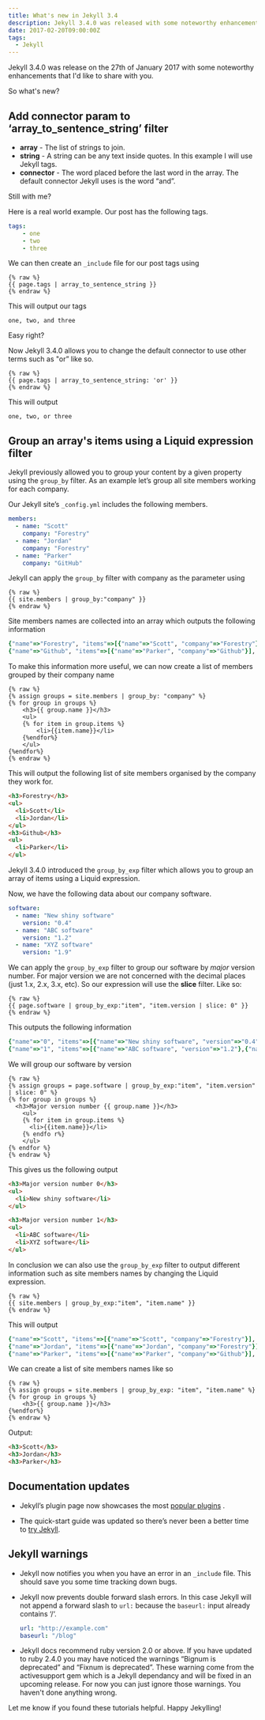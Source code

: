 ```yaml
---
title: What's new in Jekyll 3.4
description: Jekyll 3.4.0 was released with some noteworthy enhancements.
date: 2017-02-20T09:00:00Z
tags:
  - Jekyll
---
```


Jekyll 3.4.0 was release on the 27th of January 2017 with some noteworthy enhancements that I'd like to share with you.

So what's new?

## Add connector param to ‘array_to_sentence_string’ filter

- **array** - The list of strings to join.
- **string** - A string can be any text inside quotes. In this example I will use Jekyll tags.
- **connector** - The word placed before the last word in the array. The default connector Jekyll uses is the word “and”.

Still with me?

Here is a real world example. Our post has the following tags.

```yaml
tags:
	- one
	- two
	- three
```

We can then create an `_include` file for our post tags using

```liquid
{% raw %}
{{ page.tags | array_to_sentence_string }}
{% endraw %}
```

This will output our tags

```
one, two, and three
```

Easy right?

Now Jekyll 3.4.0 allows you to change the default connector to use other terms such as "or” like so.

```liquid
{% raw %}
{{ page.tags | array_to_sentence_string: 'or' }}
{% endraw %}
```

This will output

```
one, two, or three
```

## Group an array's items using a Liquid expression filter

Jekyll previously allowed you to group your content by a given property using the `group_by` filter. As an example let’s group all site members working for each company.

Our Jekyll site’s `_config.yml` includes the following members.

```yaml
members:
  - name: "Scott"
    company: "Forestry"
  - name: "Jordan"
    company: "Forestry"
  - name: "Parker"
    company: "GitHub"
```

Jekyll can apply the `group_by` filter with company as the parameter using

```liquid
{% raw %}
{{ site.members | group_by:"company" }}
{% endraw %}
```

Site members names are collected into an array which outputs the following information

```ruby
{"name"=>"Forestry", "items"=>[{"name"=>"Scott", "company"=>"Forestry"},{"name"=>"Jordan", "company"=>"Forestry"}], "size"=>2}
{"name"=>"Github", "items"=>[{"name"=>"Parker", "company"=>"Github"}], "size"=>1}
```

To make this information more useful, we can now create a list of members grouped by their company name

```liquid
{% raw %}
{% assign groups = site.members | group_by: "company" %}
{% for group in groups %}
    <h3>{{ group.name }}</h3>
    <ul>
    {% for item in group.items %}
        <li>{{item.name}}</li>
    {%endfor%}
    </ul>
{%endfor%}
{% endraw %}
```

This will output the following list of site members organised by the company they work for.

```html
<h3>Forestry</h3>
<ul>
  <li>Scott</li>
  <li>Jordan</li>
</ul>
<h3>Github</h3>
<ul>
  <li>Parker</li>
</ul>
```

Jekyll 3.4.0 introduced the `group_by_exp` filter which allows you to group an array of items using a Liquid expression.

Now, we have the following data about our company software.

```yaml
software:
  - name: "New shiny software"
    version: "0.4"
  - name: "ABC software"
    version: "1.2"
  - name: "XYZ software"
    version: "1.9"
```

We can apply the `group_by_exp` filter to group our software by *major* version number. For major version we are not concerned with the decimal places (just 1.x, 2.x, 3.x, etc).  So our expression will use the **slice** filter. Like so:

```liquid
{% raw %}
{{ page.software | group_by_exp:"item", "item.version | slice: 0" }}
{% endraw %}
```

This outputs the following information

```ruby
{"name"=>"0", "items"=>[{"name"=>"New shiny software", "version"=>"0.4"}], "size"=>1}
{"name"=>"1", "items"=>[{"name"=>"ABC software", "version"=>"1.2"},{"name"=>"XYZ software", "version"=>"1.9"}], "size"=>2}
```

We will group our software by version

```liquid
{% raw %}
{% assign groups = page.software | group_by_exp:"item", "item.version" | slice: 0" %}
{% for group in groups %}
  <h3>Major version number {{ group.name }}</h3>
    <ul>
    {% for item in group.items %}
      <li>{{item.name}}</li>
    {% endfo r%}
    </ul>
{% endfor %}
{% endraw %}
```

This gives us the following output

```html
<h3>Major version number 0</h3>
<ul>
  <li>New shiny software</li>
</ul>

<h3>Major version number 1</h3>
<ul>
  <li>ABC software</li>
  <li>XYZ software</li>
</ul>
```

In conclusion we can also use the `group_by_exp` filter to output different information such as site members names by changing the Liquid expression.

```liquid
{% raw %}
{{ site.members | group_by_exp:"item", "item.name" }}
{% endraw %}
```

This will output

```ruby
{"name"=>"Scott", "items"=>[{"name"=>"Scott", "company"=>"Forestry"}], "size"=>1}
{"name"=>"Jordan", "items"=>[{"name"=>"Jordan", "company"=>"Forestry"}], "size"=>1}
{"name"=>"Parker", "items"=>[{"name"=>"Parker", "company"=>"Github"}], "size"=>1}
```

We can create a list of site members names like so

```liquid
{% raw %}
{% assign groups = site.members | group_by_exp: "item", "item.name" %}
{% for group in groups %}
    <h3>{{ group.name }}</h3>
{%endfor%}
{% endraw %}
```

Output:

```html
<h3>Scott</h3>
<h3>Jordan</h3>
<h3>Parker</h3>
```

## Documentation updates

- Jekyll’s plugin page now showcases the most [popular plugins](http://jekyllrb.com/docs/plugins/#available-plugins/) .

- The quick-start guide was updated so there’s never been a better time to [try Jekyll](https://jekyllrb.com/).

## Jekyll warnings

- Jekyll now notifies you when you have an error in an `_include` file. This should save you some time tracking down bugs.

- Jekyll now prevents double forward slash errors. In this case Jekyll will not append a forward slash to `url:` because the `baseurl:` input already contains ‘/‘.

    ```yaml
    url: "http://example.com"
    baseurl: "/blog"
    ```

- Jekyll docs recommend ruby version 2.0 or above. If you have updated to ruby 2.4.0 you may have noticed the warnings “Bignum is deprecated” and “Fixnum is deprecated”. These warning come from the activesupport gem which is a Jekyll dependancy and will be fixed in an upcoming release. For now you can just ignore those warnings. You haven't done anything wrong.

Let me know if you found these tutorials helpful. Happy Jekylling!
